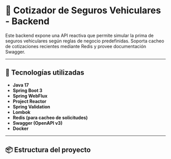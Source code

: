 # 🚗 Cotizador de Seguros Vehiculares - Backend

Este backend expone una API reactiva que permite simular la prima de seguros vehiculares según reglas de negocio predefinidas. Soporta cacheo de cotizaciones recientes mediante Redis y provee documentación Swagger.

---

## 🔧 Tecnologías utilizadas

- **Java 17**
- **Spring Boot 3**
- **Spring WebFlux**
- **Project Reactor**
- **Spring Validation**
- **Lombok**
- **Redis (para cacheo de solicitudes)**
- **Swagger (OpenAPI v3)**
- **Docker**

---

## 📦 Estructura del proyecto

